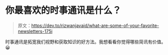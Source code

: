 # 你最喜欢的时事通讯是什么？

> 原文：<https://dev.to/rizwanjavaid/what-are-some-of-your-favorite-newsletters-175i>

时事通讯是拓宽我们视野和获取知识的好方法。我想看看你觉得哪些简讯有价值。😀